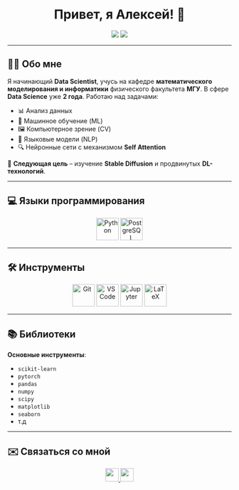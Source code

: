 <h1 align="center">Привет, я Алексей! 👋</h1>

<p align="center">
  <img src="https://img.shields.io/badge/Data%20Scientist-%23008cff?style=for-the-badge&logo=python&logoColor=white" />
  <img src="https://img.shields.io/badge/Machine%20Learning-%2300cc99?style=for-the-badge&logo=tensorflow&logoColor=white" />
</p>

---

## 👨‍💻 Обо мне

Я начинающий **Data Scientist**, учусь на кафедре **математического моделирования и информатики** физического факультета **МГУ**. В сфере **Data Science** уже **2 года**. Работаю над задачами:

- 📊 Анализ данных
- 🤖 Машинное обучение (ML)
- 🖼 Компьютерное зрение (CV)
- 📝 Языковые модели (NLP)
- 🔍 Нейронные сети с механизмом **Self Attention**

📌 **Следующая цель** – изучение **Stable Diffusion** и продвинутых **DL-технологий**.

---

## 💻 Языки программирования
<p align="center">
  <img src="https://raw.githubusercontent.com/danielcranney/readme-generator/main/public/icons/skills/python-colored.svg" width="50" alt="Python" />
  <img src="https://upload.wikimedia.org/wikipedia/commons/2/29/Postgresql_elephant.svg" width="50" alt="PostgreSQL" />
</p>

---

## 🛠️ Инструменты
<p align="center">
  <img src="https://raw.githubusercontent.com/danielcranney/readme-generator/main/public/icons/skills/git-colored.svg" width="50" alt="Git" />
  <img src="https://raw.githubusercontent.com/danielcranney/readme-generator/main/public/icons/skills/visualstudiocode-colored.svg" width="50" alt="VS Code" />
  <img src="https://upload.wikimedia.org/wikipedia/commons/3/38/Jupyter_logo.svg" width="50" alt="Jupyter" />
  <img src="https://profilinator.rishav.dev/skills-assets/latex.png" width="50" alt="LaTeX" />
</p>

---

## 📚 Библиотеки
**Основные инструменты**:
- `scikit-learn`
- `pytorch`
- `pandas`
- `numpy`
- `scipy`
- `matplotlib`
- `seaborn`
- т.д

---

## ✉️ Связаться со мной
<p align="center">
  <a href="https://t.me/wordhes" target="_blank">
    <img src="https://img.shields.io/badge/Telegram-2CA5E0?style=for-the-badge&logo=telegram&logoColor=white" height="30" />
  </a>
  <a href="mailto:arbagrin2@gmail.com">
    <img src="https://img.shields.io/badge/Gmail-D14836?style=for-the-badge&logo=gmail&logoColor=white" height="30" />
  </a>
</p>
